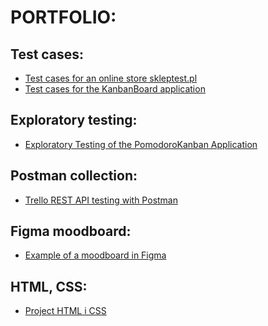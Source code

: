 # PORTFOLIO:

## Test cases:

* [Test cases for an online store skleptest.pl](https://docs.google.com/spreadsheets/d/1aezW3ZMlp9CTxjuVvqVE4gdo77uo3bVtkGKGvGzZeWM/edit?usp=sharing)
* [Test cases for the KanbanBoard application](https://github.com/ewewis/Test-Cases-for-the-KanbanBoard-Application)

## Exploratory testing:

* [Exploratory Testing of the PomodoroKanban Application](https://docs.google.com/spreadsheets/d/1pr78JFAi4NwQuodpkvfiDAnRzc44jUIV5QxOplTD9Ck/edit?gid=1483414671#gid=1483414671)

## Postman collection:
*  <a href="https://github.com/ewewis/trello_postman_collection/blob/main/README.md">Trello REST API testing with Postman</a>

## Figma moodboard:
*  <a href="https://github.com/ewewis/Projects/blob/main/Figma%20moodboard.jpeg">Example of a moodboard in Figma</a>

## HTML, CSS:
* <a href="https://github.com/ewewis/projekt_1">Project HTML i CSS</a> 
  


